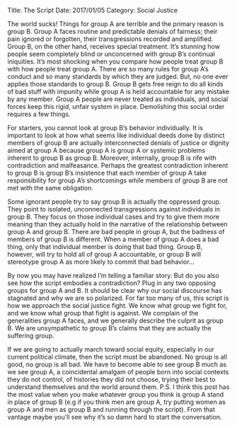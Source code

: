 Title: The Script
Date: 2017/01/05
Category: Social Justice

The world sucks! Things for group A are terrible and the primary reason is group B. Group A faces routine and predictable denials of fairness; their pain ignored or forgotten, their transgressions recorded and amplified. Group B, on the other hand, receives special treatment. It’s stunning how people seem completely blind or unconcerned with group B’s continual iniquities. It’s most shocking when you compare how people treat group B with how people treat group A. There are so many rules for group A’s conduct and so many standards by which they are judged. But, no one ever applies those standards to group B. Group B gets free reign to do all kinds of bad stuff with impunity while group A is held accountable for any mistake by any member. Group A people are never treated as individuals, and social forces keep this rigid, unfair system in place. Demolishing this social order requires a few things.

For starters, you cannot look at group B’s behavior individually. It is important to look at how what seems like individual deeds done by distinct members of group B are actually interconnected denials of justice or dignity aimed at group A because group A is group A or systemic problems inherent to group B as group B. Moreover, internally, group B is rife with contradiction and malfeasance. Perhaps the greatest contradiction inherent to group B is group B’s insistence that each member of group A take responsibility for group A’s shortcomings while members of group B are not met with the same obligation.

Some ignorant people try to say group B is actually the oppressed group. They point to isolated, unconnected transgressions against individuals in group B. They focus on those individual cases and try to give them more meaning than they actually hold in the narrative of the relationship between group A and group B. There are bad people in group A, but the badness of members of group B is different. When a member of group A does a bad thing, only that individual member is doing that bad thing. Group B, however, will try to hold all of group A accountable, or group B will stereotype group A as more likely to commit that bad behavior...

By now you may have realized I’m telling a familiar story. But do you also see how the script embodies a contradiction? Plug in any two opposing groups for group A and B. It should be clear why our social discourse has stagnated and why we are so polarized. For far too many of us, this script is how we approach the social justice fight. We know what group we fight for, and we know what group that fight is against. We complain of the generalities group A faces, and we generally describe the culprit as group B. We are unsympathetic to group B’s claims that they are actually the suffering group.

If we are going to actually march toward social equity, especially in our current political climate, then the script must be abandoned. No group is all good, no group is all bad. We have to become able to see group B much as we see group A, a coincidental amalgam of people born into social contexts they do not control, of histories they did not choose, trying their best to understand themselves and the world around them. 
P.S. I think this post has the most value when you make whatever group you think is group A stand in place of group B (e.g if you think men are group A, try putting women as group A and men as group B and running through the script). From that vantage maybe you’ll see why it’s so damn hard to start the conversation.


 
